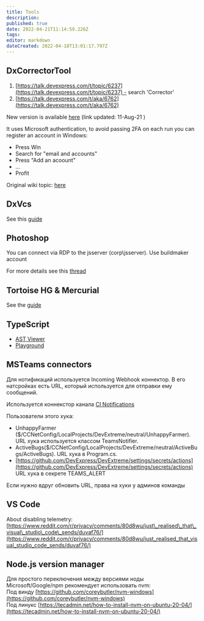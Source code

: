 ```yaml
---
title: Tools
description: 
published: true
date: 2022-04-21T11:14:59.226Z
tags: 
editor: markdown
dateCreated: 2022-04-18T13:01:17.797Z
---
```


## **DxCorrectorTool**

1.  [https://talk.devexpress.com/t/topic/6237](https://talk.devexpress.com/t/topic/6237) - search 'Corrector'
2.  [https://talk.devexpress.com/t/aka/6762](https://talk.devexpress.com/t/aka/6762)

New version is available [here](https://teams.microsoft.com/l/channel/19%3Ab3023709bb404e64b4fdd034a223ff0c%40thread.skype/tab%3A%3Aecb5daed-2ba1-45f8-8c4f-094cf863c008?groupId=abbb7d3f-3915-466f-a122-ce4e8d81ef30&tenantId=e4d60396-9352-4ae8-b84c-e69244584fa4) (link updated: 11-Aug-21 )

It uses Microsoft authentication, to avoid passing 2FA on each run you can register an account in Windows:

-   Press Win
-   Search for "email and accounts"
-   Press "Add an acoount"
-   ...
-   Profit

Original wiki topic: [here](https://teams.microsoft.com/l/entity/com.microsoft.teamspace.tab.wiki/tab::ecb5daed-2ba1-45f8-8c4f-094cf863c008?context=%7B%22subEntityId%22%3A%22%7B%5C%22pageId%5C%22%3A9%2C%5C%22origin%5C%22%3A2%7D%22%2C%22channelId%22%3A%2219%3Ab3023709bb404e64b4fdd034a223ff0c%40thread.skype%22%7D&tenantId=e4d60396-9352-4ae8-b84c-e69244584fa4)

## **DxVcs**

See this [guide](https://devexpress.sharepoint.com/:w:/s/devextreme/EUNcVOphUr9BrS7Mnn4a-sEBPWB0TegSFrWvK52Pg1c_vQ?e=9DEBl2)

## **Photoshop**

You can connect via RDP to the jsserver (corp\\jsserver). Use buildmaker account

For more details see this [thread](https://teams.microsoft.com/l/message/19:7a8fe7395a2d47288c29cfc421df6cbf@thread.skype/1576593524890?tenantId=e4d60396-9352-4ae8-b84c-e69244584fa4&groupId=8c31b3e5-5870-46b1-92a7-180d13b282ed&parentMessageId=1576593524890&teamName=DevExtreme&channelName=General&createdTime=1576593524890)

## **Tortoise HG & Mercurial**

See the [guide](https://devexpress-my.sharepoint.com/:w:/p/anton_kuznetsov/EY8o79AzuRBFib2NqagSfFIBkQwYWRvy1dyKxNboPQkBdA?e=4VXbIr)

## **TypeScript**

-   [AST Viewer](https://ts-ast-viewer.com/#)
-   [Playground](https://www.typescriptlang.org/play)

## **MSTeams connectors**

Для нотификаций используется Incoming Webhook коннектор. В его натсройках есть URL, который используется для отправки ему сообщений.

Используется коннекстор канала [CI Notifications](https://teams.microsoft.com/l/channel/19%3a3aeb378101f240b9b9c9c71c219e4f68%40thread.skype/CI%2520Notifications?groupId=8c31b3e5-5870-46b1-92a7-180d13b282ed&tenantId=e4d60396-9352-4ae8-b84c-e69244584fa4)

Пользователи этого хука:

-   UnhappyFarmer ($/CCNetConfig/LocalProjects/DevExtreme/neutral/UnhappyFarmer). URL хука используется классом TeamsNotifier.
-   ActiveBugs($/CCNetConfig/LocalProjects/DevExtreme/neutral/ActiveBugs/ActiveBugs). URL хука в Program.cs.
-   [https://github.com/DevExpress/DevExtreme/settings/secrets/actions](https://github.com/DevExpress/DevExtreme/settings/secrets/actions) URL хука в секрете TEAMS\_ALERT

Если нужно вдруг обновить URL, права на хуки у админов команды

## **VS Code**

About disabling telemetry: [https://www.reddit.com/r/privacy/comments/80d8wu/just\_realised\_that\_visual\_studio\_code\_sends/duvaf76/](https://www.reddit.com/r/privacy/comments/80d8wu/just_realised_that_visual_studio_code_sends/duvaf76/)

## **Node.js version manager**

Для простого переключения между версиями ноды Microsoft/Google/npm рекомендует использовать nvm:  
Под винду [https://github.com/coreybutler/nvm-windows](https://github.com/coreybutler/nvm-windows)  
Под линукс [https://tecadmin.net/how-to-install-nvm-on-ubuntu-20-04/](https://tecadmin.net/how-to-install-nvm-on-ubuntu-20-04/)